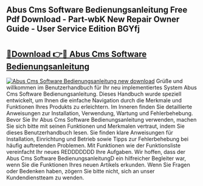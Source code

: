 ## Abus Cms Software Bedienungsanleitung Free Pdf Download - Part-wbK New Repair Owner Guide - User Service Edition BGYfj

# <h2><a href="http://df0zrkb.blite.top/?on=Abus+Cms+Software+Bedienungsanleitung">🔗Download 👉🔴 Abus Cms Software Bedienungsanleitung</a></h2>

[![Abus Cms Software Bedienungsanleitung new download](https://i.imgur.com/lujVjoI.png)](http://df0zrkb.blite.top/?on=Abus+Cms+Software+Bedienungsanleitung)
Grüße und willkommen im Benutzerhandbuch für Ihr neu implementiertes System Abus Cms Software Bedienungsanleitung. Dieses Handbuch wurde speziell entwickelt, um Ihnen die einfache Navigation durch die Merkmale und Funktionen Ihres Produkts zu erleichtern. Im Inneren finden Sie detaillierte Anweisungen zur Installation, Verwendung, Wartung und Fehlerbehebung. Bevor Sie Ihr Abus Cms Software Bedienungsanleitung verwenden, machen Sie sich bitte mit seinen Funktionen und Merkmalen vertraut, indem Sie dieses Benutzerhandbuch lesen. Sie finden klare Anweisungen für Installation, Einrichtung und Betrieb sowie Tipps zur Fehlerbehebung bei häufig auftretenden Problemen. Mit Funktionen wie der Funktionsliste vereinfacht Ihr neues REDDDDDDD Ihre Aufgaben. Wir hoffen, dass der Abus Cms Software BedienungsanleitungD ein hilfreicher Begleiter war, wenn Sie die Funktionen Ihres neuen Artikels erkunden. Wenn Sie Fragen oder Bedenken haben, zögern Sie bitte nicht, sich an unser Kundendienstteam zu wenden.
